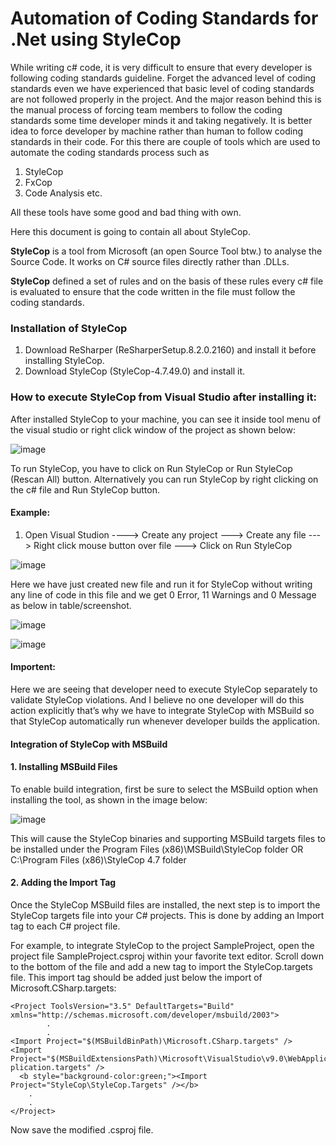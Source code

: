 # Automation of Coding Standards for .Net using StyleCop

While writing c# code, it is very difficult to ensure that every developer is following coding standards guideline. Forget the advanced level of coding standards even we have experienced that basic level of coding standards are not followed properly in the project. And the major reason behind this is the manual process of forcing team members to follow the coding standards some time developer minds it and taking negatively. It is better idea to force developer by machine rather than human to follow coding standards in their code. For this there are couple of tools which are used to automate the coding standards process such as 

1.	StyleCop
2.	FxCop
3.	Code Analysis etc.

All these tools have some good and bad thing with own.

Here this document is going to contain all about StyleCop.

<b>StyleCop</b> is a tool from Microsoft (an open Source Tool btw.) to analyse the Source Code. It works on C# source files directly rather than .DLLs.

<b>StyleCop</b> defined a set of rules and on the basis of these rules every c# file is evaluated to ensure that the code written in the file must follow the coding standards.

### Installation of StyleCop
1.	Download ReSharper (ReSharperSetup.8.2.0.2160) and install it before installing StyleCop.
2.	Download StyleCop (StyleCop-4.7.49.0) and install it.

### How to execute StyleCop from Visual Studio after installing it:

After installed StyleCop to your machine, you can see it inside tool menu of the visual studio or right click window of the project as shown below:

![image](https://user-images.githubusercontent.com/84455469/132862270-5ac5ef80-7444-4fe6-b37a-8d7571155046.png)

To run StyleCop, you have to click on Run StyleCop or Run StyleCop (Rescan All) button. Alternatively you can run StyleCop by right clicking on the c# file and Run StyleCop button.

#### Example:

1.	Open Visual Studion ----> Create any project ---> Create any file ---> Right click mouse button over file ---> Click on Run StyleCop

![image](https://user-images.githubusercontent.com/84455469/132862401-290b1251-eb17-4aac-9d32-27f89d3bc88f.png)

Here we have just created new file and run it for StyleCop without writing any line of code in this file and we get 0 Error, 11 Warnings and 0 Message as below in table/screenshot.

![image](https://user-images.githubusercontent.com/84455469/132862510-7bc40d59-7423-4209-a1f5-4db3a861314d.png)

![image](https://user-images.githubusercontent.com/84455469/132862547-c581f553-454c-4979-aa64-fb74190ba194.png)


#### Importent: 
Here we are seeing that developer need to execute StyleCop separately to validate StyleCop violations. And I believe no one developer will do this action explicitly that’s why we have to integrate StyleCop with MSBuild so that StyleCop automatically run whenever developer builds the application.

#### Integration of StyleCop with MSBuild

#### 1.	Installing MSBuild Files

To enable build integration, first be sure to select the MSBuild option when installing the tool, as shown in the image below:

![image](https://user-images.githubusercontent.com/84455469/132862750-245b107b-7d71-4b9c-80fa-50db0fe49415.png)

This will cause the StyleCop binaries and supporting MSBuild targets files to be installed under the Program Files (x86)\MSBuild\StyleCop folder OR C:\Program Files (x86)\StyleCop 4.7 folder

#### 2.	Adding the Import Tag

Once the StyleCop MSBuild files are installed, the next step is to import the StyleCop targets file into your C# projects. This is done by adding an Import tag to each C# project file.

For example, to integrate StyleCop to the project SampleProject, open the project file SampleProject.csproj within your favorite text editor. Scroll down to the bottom of the file and add a new tag to import the StyleCop.targets file. This import tag should be added just below the import of Microsoft.CSharp.targets:

```
<Project ToolsVersion="3.5" DefaultTargets="Build"   
xmlns="http://schemas.microsoft.com/developer/msbuild/2003">  	
		.
		.
<Import Project="$(MSBuildBinPath)\Microsoft.CSharp.targets" />
<Import 
Project="$(MSBuildExtensionsPath)\Microsoft\VisualStudio\v9.0\WebApplications\Microsoft.WebAp
plication.targets" />
  <b style="background-color:green;"><Import Project="StyleCop\StyleCop.Targets" /></b>
	.
	.
</Project>
```

Now save the modified .csproj file. 

